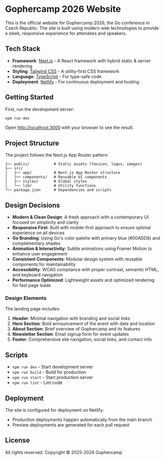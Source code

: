 # Gophercamp 2026 Website

This is the official website for Gophercamp 2026, the Go conference in Czech Republic. The site is built using modern web technologies to provide a sleek, responsive experience for attendees and speakers.

## Tech Stack

- **Framework**: [Next.js](https://nextjs.org/) - A React framework with hybrid static & server rendering
- **Styling**: [Tailwind CSS](https://tailwindcss.com/) - A utility-first CSS framework
- **Language**: [TypeScript](https://www.typescriptlang.org/) - For type-safe code
- **Deployment**: [Netlify](https://netlify.com/) - For continuous deployment and hosting

## Getting Started

First, run the development server:

```bash
npm run dev
```

Open [http://localhost:3000](http://localhost:3000) with your browser to see the result.

## Project Structure

The project follows the Next.js App Router pattern:

```
├── public/           # Static assets (favicon, logos, images)
├── src/
│   ├── app/          # Next.js App Router structure
│   ├── components/   # Reusable UI components
│   ├── styles/       # Global styles
│   └── lib/          # Utility functions
└── package.json      # Dependencies and scripts
```

## Design Decisions

- **Modern & Clean Design**: A fresh approach with a contemporary UI focused on simplicity and clarity
- **Responsive First**: Built with mobile-first approach to ensure optimal experience on all devices
- **Go Branding**: Using Go's color palette with primary blue (#00ADD8) and complementary shades
- **Animation & Interactivity**: Subtle animations using Framer Motion to enhance user engagement
- **Consistent Components**: Modular design system with reusable components for maintainability
- **Accessibility**: WCAG compliance with proper contrast, semantic HTML, and keyboard navigation
- **Performance Optimized**: Lightweight assets and optimized rendering for fast page loads

### Design Elements

The landing page includes:

1. **Header**: Minimal navigation with branding and social links
2. **Hero Section**: Bold announcement of the event with date and location
3. **About Section**: Brief overview of Gophercamp and its features
4. **Newsletter Section**: Email signup form for event updates
5. **Footer**: Comprehensive site navigation, social links, and contact info

## Scripts

- `npm run dev` - Start development server
- `npm run build` - Build for production
- `npm run start` - Start production server
- `npm run lint` - Lint code

## Deployment

The site is configured for deployment on Netlify:

- Production deployments happen automatically from the main branch
- Preview deployments are generated for each pull request

## License

All rights reserved. Copyright © 2025-2026 Gophercamp
